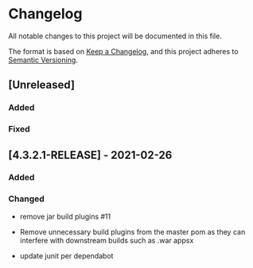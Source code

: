 # Changelog
All notable changes to this project will be documented in this file.

The format is based on [Keep a Changelog](https://keepachangelog.com/en/1.0.0/),
and this project adheres to [Semantic Versioning](https://semver.org/spec/v2.0.0.html).

## [Unreleased]

### Added 


### Fixed

## [4.3.2.1-RELEASE] - 2021-02-26

### Added

### Changed

- remove jar build plugins #11

- Remove unnecessary build plugins from the master pom as they can interfere with downstream builds such as .war appsx

- update junit per dependabot

